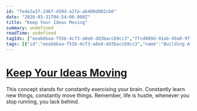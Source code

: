 ```yaml
---
id: "fede2a37-2d6f-459d-a2fa-ab400d902cb6"
date: "2020-03-31T04:54:00.000Z"
title: "Keep Your Ideas Moving"
summary: undefined
readTime: undefined
tagIds: ["eeab6baa-f55b-4cf3-a8e8-dd3baccb9cc3","ffcd889d-91ab-49a0-9ff6-e7192fced192"]
tags: [{"id":"eeab6baa-f55b-4cf3-a8e8-dd3baccb9cc3","name":"Building A Second Brain Podcast","icon":""},{"id":"ffcd889d-91ab-49a0-9ff6-e7192fced192","name":"Blog","icon":"🌐"}]
--- 
```

 
# [Keep Your Ideas Moving](https://www.notion.so/fede2a372d6f459da2faab400d902cb6)


This concept stands for constantly exercising your brain. Constantly learn new things, constantly move things. Remember, life is hustle, whenever you stop running, you lack behind.

